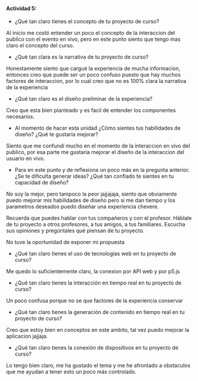 #### Actividad 5:

- ¿Qué tan claro tienes el concepto de tu proyecto de curso?

Al inicio me costó entender un poco el concepto de la interaccion del publico con el evento en vivo, pero en este punto siento que tengo mas claro el concepto del curso.

- ¿Qué tan clara es la narrativa de tu proyecto de curso?

Honestamente siento que cargué la experiencia de mucha informacion, entonces creo que puede ser un poco confuso puesto que hay muchos factores de interaccion, por lo cual creo que no es 100% clara la narrativa de la experiencia

- ¿Qué tan claro es el diseño preliminar de la experiencia?

Creo que esta bien planteado y es facil de entender los componentes necesarios.

- Al momento de hacer esta unidad ¿Cómo sientes tus habilidades de diseño? ¿Qué te gustaría mejorar?

Siento que me confundí mucho en el momento de la interaccion en vivo del publico, por esa parte me gustaria mejorar el diseño de la interaccion del usuario en vivo.

- Para en este punto y de reflexiona un poco más en la pregunta anterior. ¿Se te dificulta generar ideas? ¿Qué tan confiado te sientes en tu capacidad de diseño?

No soy la mejor, pero tampoco la peor jajjajaja, siento que obviamente puedo mejorar mis habilidades de diseño pero si me dan tiempo y los parametros deseados puedo diseñar una experiencia chevere.

Recuerda que puedes hablar con tus compañeros y con el profesor. Háblale de tu proyecto a otros profesores, a tus amigos, a tus familiares. Escucha sus opiniones y pregúntales qué piensan de tu proyecto.

No tuve la oportunidad de exponer mi propuesta

- ¿Qué tan claro tienes el uso de tecnologías web en tu proyecto de curso?

Me quedo lo suficientemente claro, la conexion por API web y por p5.js

- ¿Qué tan claro tienes la interacción en tiempo real en tu proyecto de curso?

Un poco confusa porque no se que factores de la experiencia conservar

- ¿Qué tan claro tienes la generación de contenido en tiempo real en tu proyecto de curso?

Creo que estoy bien en conceptos en este ambito, tal vez puedo mejorar la aplicacion jajjaja.

- ¿Qué tan claro tienes la conexión de dispositivos en tu proyecto de curso?

Lo tengo bien claro, me ha gustado el tema y me he afrontado a obstaculos que me ayudan a tener esto un poco más controlado.
